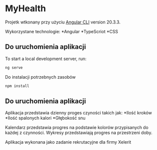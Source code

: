 # MyHealth

Projetk wtkonany przy użyciu [Angular CLI](https://github.com/angular/angular-cli) version 20.3.3.

Wykorzystane technologie:
*Angular
*TypeScriot
*CSS

## Do uruchomienia aplikacji

To start a local development server, run:

```bash
ng serve
```
Do instalacji potrzebnych zasobów

```bash
npm install
```

## Do uruchomienia aplikacji

Aplikacja przedstawia dzienny proges czyności takich jak:
*Ilość kroków
*Ilość spalonych kalori
*Głębokość snu

Kalendarz przedstawia progres na podstawie kolorów przypisanych do każdej z czynności.
Wykresy przedstawiają progres na przestrzeni doby.

Aplikacja wykonana jako zadanie rekrutacyjne dla firmy Xelerit
